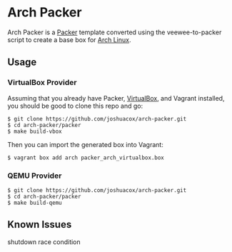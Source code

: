 Arch Packer
===========

Arch Packer is a [Packer](http://www.packer.io/) template 
converted using the veewee-to-packer script to create a 
base box for [Arch Linux](https://www.archlinux.org/). 


Usage
-----

### VirtualBox Provider

Assuming that you already have Packer,
[VirtualBox](https://www.virtualbox.org/), and Vagrant installed, you
should be good to clone this repo and go:

    $ git clone https://github.com/joshuacox/arch-packer.git
    $ cd arch-packer/packer
    $ make build-vbox

Then you can import the generated box into Vagrant:

    $ vagrant box add arch packer_arch_virtualbox.box

### QEMU Provider

    $ git clone https://github.com/joshuacox/arch-packer.git
    $ cd arch-packer/packer
    $ make build-qemu

Known Issues
------------

shutdown race condition
